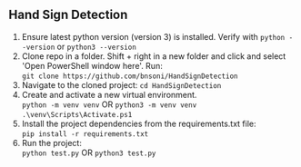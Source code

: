 ## Hand Sign Detection

1. Ensure latest python version (version 3) is installed. Verify with `python --version` or `python3 --version`
2. Clone repo in a folder. Shift + right in a new folder and click and select 'Open PowerShell window here'. Run:  
   `git clone https://github.com/bnsoni/HandSignDetection`
3. Navigate to the cloned project:
   `cd HandSignDetection`
4. Create and activate a new virtual environment.  
   `python -m venv venv` OR `python3 -m venv venv`  
   `.\venv\Scripts\Activate.ps1`
5. Install the project dependencies from the requirements.txt file:  
   `pip install -r requirements.txt`
6. Run the project:  
   `python test.py` OR `python3 test.py`
